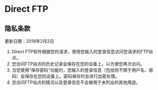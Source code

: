 # Direct FTP

## 隐私条款

更新日期：2018年2月2日

1. Direct FTP软件根据您的请求，使用您输入的登录信息访问您请求的FTP站点。
2. 您访问FTP站点的历史记录会保存在您的设备上，以方便您再次访问。
3. 当您使用“保存密码”功能时，您输入的登录信息（包括但不限于用户名、密码）会保存在您的设备上。密码保存时会进行加密处理。
4. 您访问FTP站点的情况以及登录信息不会被用于未列出的其他用途。